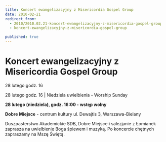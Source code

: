 ```yaml
---
title: Koncert ewangelizacyjny z Misericordia Gospel Group
date: 2010-02-21
redirect_from: 
  - 2010/2010.02.21-koncert-ewangelizacyjny-z-misericordia-gospel-group
  - koncert-ewangelizacyjny-z-misericordia-gospel-group

published: true
---
```




# Koncert ewangelizacyjny z Misericordia Gospel Group

<time>28 lutego godz. 16</time>

28 lutego godz. 16 | 
Niedziela uwielbienia - Worship Sunday

**28 lutego (niedziela), godz. 16:00&nbsp;- wstęp wolny**

**Dobre Miejsce** - centrum kultury
ul. Dewajtis 3, Warszawa-Bielany

Duszpasterstwo Akademickie SDB, Dobre Miejsce i salezjanie z Łomianek zaprasza na uwielbienie Boga śpiewem i muzyką. Po koncercie chętnych zapraszamy na Mszę Świętą.

&nbsp;


<!--CONTENT FROM OLD SERVER (jos before 2013): 28 lutego godz. 16 | 
Niedziela uwielbienia - Worship Sunday

**28 lutego (niedziela), godz. 16:00&nbsp;- wstęp wolny**

**Dobre Miejsce** - centrum kultury
ul. Dewajtis 3, Warszawa-Bielany

Duszpasterstwo Akademickie SDB, Dobre Miejsce i salezjanie z Łomianek zaprasza na uwielbienie Boga śpiewem i muzyką. Po koncercie chętnych zapraszamy na Mszę Świętą.

&nbsp;

-->

<!--{{json:{"created_date":"2010-02-21 21:48:52","publish_down":"0000-00-00 00:00:00","id":"873"}}}-->